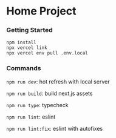# Home Project

### Getting Started

```
npm install
npx vercel link
npx vercel env pull .env.local
```

### Commands

`npm run dev`: hot refresh with local server

`npm run build`: build next.js assets

`npm run type`: typecheck

`npm run lint`: eslint

`npm run lint:fix`: eslint with autofixes

